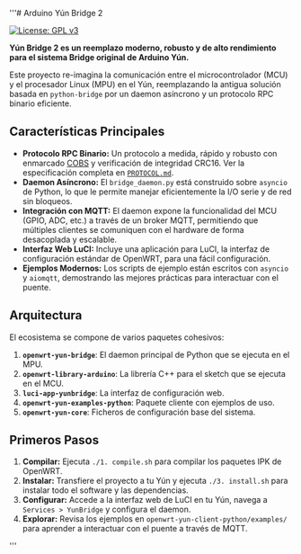 '''# Arduino Yún Bridge 2

[![License: GPL v3](https://img.shields.io/badge/License-GPLv3-blue.svg)](https://www.gnu.org/licenses/gpl-3.0)

**Yún Bridge 2 es un reemplazo moderno, robusto y de alto rendimiento para el sistema Bridge original de Arduino Yún.**

Este proyecto re-imagina la comunicación entre el microcontrolador (MCU) y el procesador Linux (MPU) en el Yún, reemplazando la antigua solución basada en `python-bridge` por un daemon asíncrono y un protocolo RPC binario eficiente.

## Características Principales

- **Protocolo RPC Binario:** Un protocolo a medida, rápido y robusto con enmarcado [COBS](https://en.wikipedia.org/wiki/Consistent_Overhead_Byte_Stuffing) y verificación de integridad CRC16. Ver la especificación completa en [`PROTOCOL.md`](PROTOCOL.md).
- **Daemon Asíncrono:** El `bridge_daemon.py` está construido sobre `asyncio` de Python, lo que le permite manejar eficientemente la I/O serie y de red sin bloqueos.
- **Integración con MQTT:** El daemon expone la funcionalidad del MCU (GPIO, ADC, etc.) a través de un broker MQTT, permitiendo que múltiples clientes se comuniquen con el hardware de forma desacoplada y escalable.
- **Interfaz Web LuCI:** Incluye una aplicación para LuCI, la interfaz de configuración estándar de OpenWRT, para una fácil configuración.
- **Ejemplos Modernos:** Los scripts de ejemplo están escritos con `asyncio` y `aiomqtt`, demostrando las mejores prácticas para interactuar con el puente.

## Arquitectura

El ecosistema se compone de varios paquetes cohesivos:

1.  **`openwrt-yun-bridge`**: El daemon principal de Python que se ejecuta en el MPU.
2.  **`openwrt-library-arduino`**: La librería C++ para el sketch que se ejecuta en el MCU.
3.  **`luci-app-yunbridge`**: La interfaz de configuración web.
4.  **`openwrt-yun-examples-python`**: Paquete cliente con ejemplos de uso.
5.  **`openwrt-yun-core`**: Ficheros de configuración base del sistema.

## Primeros Pasos

1.  **Compilar:** Ejecuta `./1. compile.sh` para compilar los paquetes IPK de OpenWRT.
2.  **Instalar:** Transfiere el proyecto a tu Yún y ejecuta `./3. install.sh` para instalar todo el software y las dependencias.
3.  **Configurar:** Accede a la interfaz web de LuCI en tu Yún, navega a `Services > YunBridge` y configura el daemon.
4.  **Explorar:** Revisa los ejemplos en `openwrt-yun-client-python/examples/` para aprender a interactuar con el puente a través de MQTT.

'''